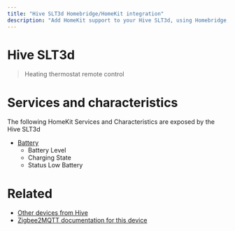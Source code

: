```yaml
---
title: "Hive SLT3d Homebridge/HomeKit integration"
description: "Add HomeKit support to your Hive SLT3d, using Homebridge, Zigbee2MQTT and homebridge-z2m."
---
```

<!---
This file has been GENERATED using src/docgen/docgen.ts
DO NOT EDIT THIS FILE MANUALLY!
-->
# Hive SLT3d
> Heating thermostat remote control


# Services and characteristics
The following HomeKit Services and Characteristics are exposed by
the Hive SLT3d

* [Battery](../../battery.md)
  * Battery Level
  * Charging State
  * Status Low Battery


# Related
* [Other devices from Hive](../index.md#hive)
* [Zigbee2MQTT documentation for this device](https://www.zigbee2mqtt.io/devices/SLT3d.html)